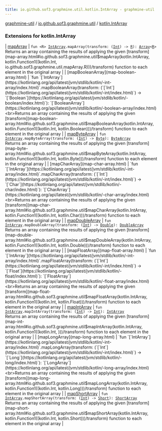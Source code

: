 ```yaml
---
title: io.github.sof3.graphmine.util.kotlin.IntArray - graphmine-util
---
```


[graphmine-util](../../index.html) / [io.github.sof3.graphmine.util](../index.html) / [kotlin.IntArray](./index.html)

### Extensions for kotlin.IntArray

| [mapArray](map-array.html) | `fun <R> `[`IntArray`](https://kotlinlang.org/api/latest/jvm/stdlib/kotlin/-int-array/index.html)`.mapArray(transform: (`[`Int`](https://kotlinlang.org/api/latest/jvm/stdlib/kotlin/-int/index.html)`) -> `[`R`](map-array.html#R)`): `[`Array`](https://kotlinlang.org/api/latest/jvm/stdlib/kotlin/-array/index.html)`<`[`R`](map-array.html#R)`>`<br>Returns an array containing the results of applying the given [transform](map-array.html#io.github.sof3.graphmine.util$mapArray(kotlin.IntArray, kotlin.Function1((kotlin.Int, io.github.sof3.graphmine.util.mapArray.R)))/transform) function to each element in the original array |
| [mapBooleanArray](map-boolean-array.html) | `fun `[`IntArray`](https://kotlinlang.org/api/latest/jvm/stdlib/kotlin/-int-array/index.html)`.mapBooleanArray(transform: (`[`Int`](https://kotlinlang.org/api/latest/jvm/stdlib/kotlin/-int/index.html)`) -> `[`Boolean`](https://kotlinlang.org/api/latest/jvm/stdlib/kotlin/-boolean/index.html)`): `[`BooleanArray`](https://kotlinlang.org/api/latest/jvm/stdlib/kotlin/-boolean-array/index.html)<br>Returns an array containing the results of applying the given [transform](map-boolean-array.html#io.github.sof3.graphmine.util$mapBooleanArray(kotlin.IntArray, kotlin.Function1((kotlin.Int, kotlin.Boolean)))/transform) function to each element in the original array |
| [mapByteArray](map-byte-array.html) | `fun `[`IntArray`](https://kotlinlang.org/api/latest/jvm/stdlib/kotlin/-int-array/index.html)`.mapByteArray(transform: (`[`Int`](https://kotlinlang.org/api/latest/jvm/stdlib/kotlin/-int/index.html)`) -> `[`Byte`](https://kotlinlang.org/api/latest/jvm/stdlib/kotlin/-byte/index.html)`): `[`ByteArray`](https://kotlinlang.org/api/latest/jvm/stdlib/kotlin/-byte-array/index.html)<br>Returns an array containing the results of applying the given [transform](map-byte-array.html#io.github.sof3.graphmine.util$mapByteArray(kotlin.IntArray, kotlin.Function1((kotlin.Int, kotlin.Byte)))/transform) function to each element in the original array |
| [mapCharArray](map-char-array.html) | `fun `[`IntArray`](https://kotlinlang.org/api/latest/jvm/stdlib/kotlin/-int-array/index.html)`.mapCharArray(transform: (`[`Int`](https://kotlinlang.org/api/latest/jvm/stdlib/kotlin/-int/index.html)`) -> `[`Char`](https://kotlinlang.org/api/latest/jvm/stdlib/kotlin/-char/index.html)`): `[`CharArray`](https://kotlinlang.org/api/latest/jvm/stdlib/kotlin/-char-array/index.html)<br>Returns an array containing the results of applying the given [transform](map-char-array.html#io.github.sof3.graphmine.util$mapCharArray(kotlin.IntArray, kotlin.Function1((kotlin.Int, kotlin.Char)))/transform) function to each element in the original array |
| [mapDoubleArray](map-double-array.html) | `fun `[`IntArray`](https://kotlinlang.org/api/latest/jvm/stdlib/kotlin/-int-array/index.html)`.mapDoubleArray(transform: (`[`Int`](https://kotlinlang.org/api/latest/jvm/stdlib/kotlin/-int/index.html)`) -> `[`Double`](https://kotlinlang.org/api/latest/jvm/stdlib/kotlin/-double/index.html)`): `[`DoubleArray`](https://kotlinlang.org/api/latest/jvm/stdlib/kotlin/-double-array/index.html)<br>Returns an array containing the results of applying the given [transform](map-double-array.html#io.github.sof3.graphmine.util$mapDoubleArray(kotlin.IntArray, kotlin.Function1((kotlin.Int, kotlin.Double)))/transform) function to each element in the original array |
| [mapFloatArray](map-float-array.html) | `fun `[`IntArray`](https://kotlinlang.org/api/latest/jvm/stdlib/kotlin/-int-array/index.html)`.mapFloatArray(transform: (`[`Int`](https://kotlinlang.org/api/latest/jvm/stdlib/kotlin/-int/index.html)`) -> `[`Float`](https://kotlinlang.org/api/latest/jvm/stdlib/kotlin/-float/index.html)`): `[`FloatArray`](https://kotlinlang.org/api/latest/jvm/stdlib/kotlin/-float-array/index.html)<br>Returns an array containing the results of applying the given [transform](map-float-array.html#io.github.sof3.graphmine.util$mapFloatArray(kotlin.IntArray, kotlin.Function1((kotlin.Int, kotlin.Float)))/transform) function to each element in the original array |
| [mapIntArray](map-int-array.html) | `fun `[`IntArray`](https://kotlinlang.org/api/latest/jvm/stdlib/kotlin/-int-array/index.html)`.mapIntArray(transform: (`[`Int`](https://kotlinlang.org/api/latest/jvm/stdlib/kotlin/-int/index.html)`) -> `[`Int`](https://kotlinlang.org/api/latest/jvm/stdlib/kotlin/-int/index.html)`): `[`IntArray`](https://kotlinlang.org/api/latest/jvm/stdlib/kotlin/-int-array/index.html)<br>Returns an array containing the results of applying the given [transform](map-int-array.html#io.github.sof3.graphmine.util$mapIntArray(kotlin.IntArray, kotlin.Function1((kotlin.Int, )))/transform) function to each element in the original array |
| [mapLongArray](map-long-array.html) | `fun `[`IntArray`](https://kotlinlang.org/api/latest/jvm/stdlib/kotlin/-int-array/index.html)`.mapLongArray(transform: (`[`Int`](https://kotlinlang.org/api/latest/jvm/stdlib/kotlin/-int/index.html)`) -> `[`Long`](https://kotlinlang.org/api/latest/jvm/stdlib/kotlin/-long/index.html)`): `[`LongArray`](https://kotlinlang.org/api/latest/jvm/stdlib/kotlin/-long-array/index.html)<br>Returns an array containing the results of applying the given [transform](map-long-array.html#io.github.sof3.graphmine.util$mapLongArray(kotlin.IntArray, kotlin.Function1((kotlin.Int, kotlin.Long)))/transform) function to each element in the original array |
| [mapShortArray](map-short-array.html) | `fun `[`IntArray`](https://kotlinlang.org/api/latest/jvm/stdlib/kotlin/-int-array/index.html)`.mapShortArray(transform: (`[`Int`](https://kotlinlang.org/api/latest/jvm/stdlib/kotlin/-int/index.html)`) -> `[`Short`](https://kotlinlang.org/api/latest/jvm/stdlib/kotlin/-short/index.html)`): `[`ShortArray`](https://kotlinlang.org/api/latest/jvm/stdlib/kotlin/-short-array/index.html)<br>Returns an array containing the results of applying the given [transform](map-short-array.html#io.github.sof3.graphmine.util$mapShortArray(kotlin.IntArray, kotlin.Function1((kotlin.Int, kotlin.Short)))/transform) function to each element in the original array |

